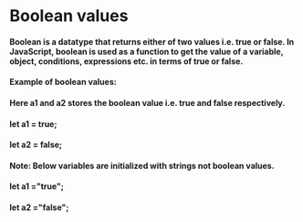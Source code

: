 # Boolean values
#### Boolean is a datatype that returns either of two values i.e. true or false. In JavaScript, boolean is used as a function to get the value of a variable, object, conditions, expressions etc. in terms of true or false.
#### Example of boolean values:
#### Here a1 and a2 stores the boolean value i.e. true and false respectively.

#### let a1 = true;
#### let a2 = false;
#### Note: Below variables are initialized with strings not boolean values.

#### let a1 ="true";
#### let a2 ="false"; 